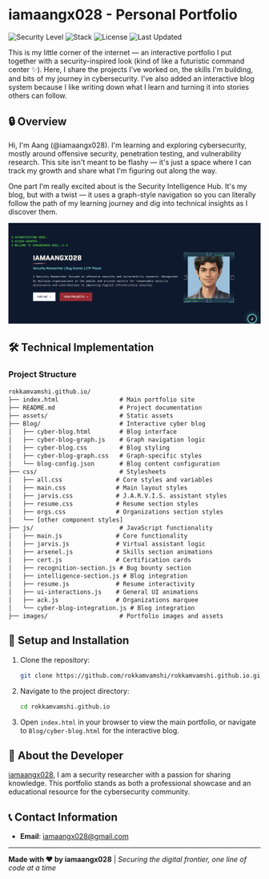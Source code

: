 # iamaangx028 - Personal Portfolio 

![Security Level](https://img.shields.io/badge/Security%20Level-Verified-brightgreen)
![Stack](https://img.shields.io/badge/Stack-HTML%20%7C%20CSS%20%7C%20JavaScript-blue)
![License](https://img.shields.io/badge/License-MIT-yellow)
![Last Updated](https://img.shields.io/badge/Last%20Updated-October%202025-orange)

This is my little corner of the internet — an interactive portfolio I put together with a security-inspired look (kind of like a futuristic command center ✨). Here, I share the projects I've worked on, the skills I'm building, and bits of my journey in cybersecurity. I've also added an interactive blog system because I like writing down what I learn and turning it into stories others can follow.

## 🔒 Overview

Hi, I'm Aang (@iamaangx028). I'm learning and exploring cybersecurity, mostly around offensive security, penetration testing, and vulnerability research. This site isn't meant to be flashy — it's just a space where I can track my growth and share what I'm figuring out along the way.

One part I'm really excited about is the Security Intelligence Hub. It's my blog, but with a twist — it uses a graph-style navigation so you can literally follow the path of my learning journey and dig into technical insights as I discover them.

![Portfolio Preview](images/image.png)

## 🛠️ Technical Implementation

### Project Structure

```
rokkamvamshi.github.io/
├── index.html                 # Main portfolio site
├── README.md                  # Project documentation
├── assets/                    # Static assets
├── Blog/                      # Interactive cyber blog
│   ├── cyber-blog.html        # Blog interface
│   ├── cyber-blog-graph.js    # Graph navigation logic
│   ├── cyber-blog.css         # Blog styling
│   ├── cyber-blog-graph.css   # Graph-specific styles
│   └── blog-config.json       # Blog content configuration
├── css/                       # Stylesheets
│   ├── all.css               # Core styles and variables
│   ├── main.css              # Main layout styles
│   ├── jarvis.css            # J.A.R.V.I.S. assistant styles
│   ├── resume.css            # Resume section styles
│   ├── orgs.css              # Organizations section styles
│   └── [other component styles]
├── js/                        # JavaScript functionality
│   ├── main.js               # Core functionality
│   ├── jarvis.js             # Virtual assistant logic
│   ├── arsenel.js            # Skills section animations
│   ├── cert.js               # Certification cards
│   ├── recognition-section.js # Bug bounty section
│   ├── intelligence-section.js # Blog integration
│   ├── resume.js             # Resume interactivity
│   ├── ui-interactions.js    # General UI animations
│   ├── ack.js                # Organizations marquee
│   └── cyber-blog-integration.js # Blog integration
├── images/                    # Portfolio images and assets

```

## 🔧 Setup and Installation

1. Clone the repository:

   ```bash
   git clone https://github.com/rokkamvamshi/rokkamvamshi.github.io.git
   ```

2. Navigate to the project directory:

   ```bash
   cd rokkamvamshi.github.io
   ```

3. Open `index.html` in your browser to view the main portfolio, or navigate to `Blog/cyber-blog.html` for the interactive blog.

## 👤 About the Developer

[iamaangx028](https://x.com/iamaangx028), I am a security researcher with a passion for sharing knowledge. This portfolio stands as both a professional showcase and an educational resource for the cybersecurity community.

## 📞 Contact Information

- **Email**: [iamaangx028@gmail.com](mailto:iamaangx028@gmail.com)
---

**Made with ❤️ by iamaangx028** | *Securing the digital frontier, one line of code at a time*
